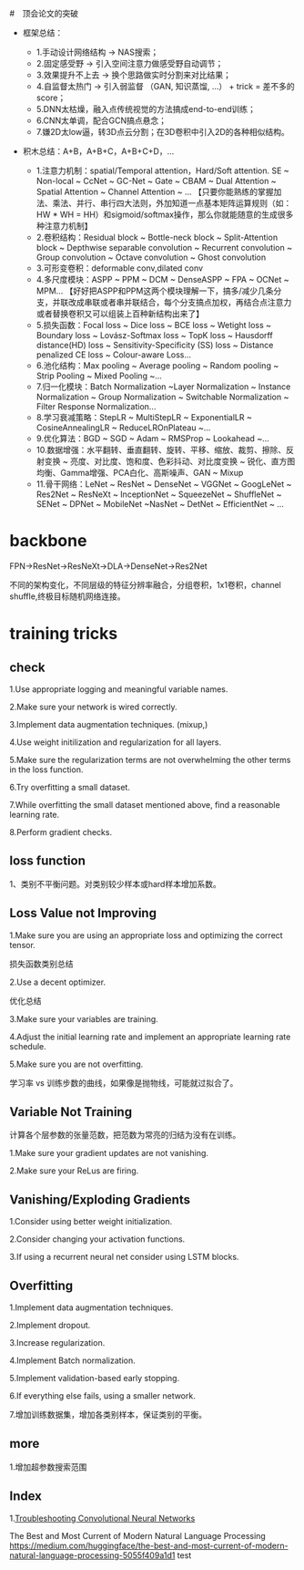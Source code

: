 #　顶会论文的突破

- 框架总结： 
  - 1.手动设计网络结构 -> NAS搜索； 
  - 2.固定感受野 -> 引入空间注意力做感受野自动调节；
  - 3.效果提升不上去 -> 换个思路做实时分割来对比结果；
  - 4.自监督太热门 -> 引入弱监督 （GAN, 知识蒸馏, ...） + trick = 差不多的score；
  - 5.DNN太枯燥，融入点传统视觉的方法搞成end-to-end训练；
  - 6.CNN太单调，配合GCN搞点悬念；
  - 7.嫌2D太low逼，转3D点云分割；在3D卷积中引入2D的各种相似结构。

- 积木总结：A+B，A+B+C，A+B+C+D，... 

  - 1.注意力机制：spatial/Temporal attention，Hard/Soft attention.
    SE ~ Non-local ~ CcNet ~ GC-Net ~ Gate ~ CBAM ~ Dual Attention ~ Spatial Attention ~ Channel Attention ~ ... 
  【只要你能熟练的掌握加法、乘法、并行、串行四大法则，外加知道一点基本矩阵运算规则（如：HW * WH = HH）和sigmoid/softmax操作，那么你就能随意的生成很多种注意力机制】 
  - 2.卷积结构：Residual block ~ Bottle-neck block ~ Split-Attention block ~ Depthwise separable convolution ~ Recurrent convolution ~ Group convolution  ~ Octave convolution ~ Ghost convolution 
  - 3.可形变卷积：deformable conv,dilated conv
  - 4.多尺度模块：ASPP ~ PPM ~ DCM ~ DenseASPP ~ FPA ~ OCNet ~ MPM... 【好好把ASPP和PPM这两个模块理解一下，搞多/减少几条分支，并联改成串联或者串并联结合，每个分支搞点加权，再结合点注意力或者替换卷积又可以组装上百种新结构出来了】 
  - 5.损失函数：Focal loss ~ Dice loss ~ BCE loss ~ Wetight loss ~ Boundary loss ~ Lovász-Softmax loss ~ TopK loss ~ Hausdorff distance(HD) loss ~ Sensitivity-Specificity (SS) loss ~ Distance penalized CE loss ~ Colour-aware Loss...
  - 6.池化结构：Max pooling ~ Average pooling ~ Random pooling ~ Strip Pooling ~ Mixed Pooling ~...
  - 7.归一化模块：Batch Normalization ~Layer Normalization ~ Instance Normalization ~ Group Normalization ~ Switchable Normalization ~ Filter Response Normalization...
  - 8.学习衰减策略：StepLR ~ MultiStepLR ~ ExponentialLR ~ CosineAnnealingLR ~ ReduceLROnPlateau ~...
  - 9.优化算法：BGD ~ SGD ~ Adam ~ RMSProp ~ Lookahead ~...
  - 10.数据增强：水平翻转、垂直翻转、旋转、平移、缩放、裁剪、擦除、反射变换 ~ 亮度、对比度、饱和度、色彩抖动、对比度变换 ~ 锐化、直方图均衡、Gamma增强、PCA白化、高斯噪声、GAN ~ Mixup
  - 11.骨干网络：LeNet ~ ResNet ~ DenseNet ~ VGGNet ~ GoogLeNet ~ Res2Net ~ ResNeXt ~ InceptionNet ~ SqueezeNet ~ ShuffleNet ~ SENet ~ DPNet ~ MobileNet ~NasNet ~ DetNet ~ EfficientNet ~ ...


# backbone
FPN->ResNet->ResNeXt->DLA->DenseNet->Res2Net

不同的架构变化，不同层级的特征分辨率融合，分组卷积，1x1卷积，channel shuffle,终极目标随机网络连接。


# training tricks

## check 

1.Use appropriate logging and meaningful variable names.
 
2.Make sure your network is wired correctly.

3.Implement data augmentation techniques. (mixup,)

4.Use weight initilization and regularization for all layers. 

5.Make sure the regularization terms are not overwhelming the other terms in the loss function.

6.Try overfitting a small dataset.

7.While overfitting the small dataset mentioned above, find a reasonable learning rate. 

8.Perform gradient checks.


## loss function

1、类别不平衡问题。对类别较少样本或hard样本增加系数。

## Loss Value not Improving

1.Make sure you are using an appropriate loss and optimizing the correct tensor.

损失函数类别总结

2.Use a decent optimizer. 

优化总结

3.Make sure your variables are training. 

4.Adjust the initial learning rate and implement an appropriate learning rate schedule. 

5.Make sure you are not overfitting.

学习率 vs 训练步数的曲线，如果像是抛物线，可能就过拟合了。

## Variable Not Training

计算各个层参数的张量范数，把范数为常亮的归结为没有在训练。

1.Make sure your gradient updates are not vanishing.

2.Make sure your ReLus are firing.

## Vanishing/Exploding Gradients

1.Consider using better weight initialization. 

2.Consider changing your activation functions. 

3.If using a recurrent neural net consider using LSTM blocks.

## Overfitting

1.Implement data augmentation techniques.

2.Implement dropout. 

3.Increase regularization.

4.Implement Batch normalization. 

5.Implement validation-based early stopping. 

6.If everything else fails, using a smaller network.

7.增加训练数据集，增加各类别样本，保证类别的平衡。

## more

1.增加超参数搜索范围

## Index 

1.[Troubleshooting Convolutional Neural Networks](https://gist.github.com/zeyademam/0f60821a0d36ea44eef496633b4430fc#before-troubleshooting)

The Best and Most Current of Modern Natural Language Processing
https://medium.com/huggingface/the-best-and-most-current-of-modern-natural-language-processing-5055f409a1d1
test